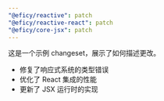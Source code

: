 ```yaml
---
"@eficy/reactive": patch
"@eficy/reactive-react": patch
"@eficy/core-jsx": patch
---
```


这是一个示例 changeset，展示了如何描述更改。

- 修复了响应式系统的类型错误
- 优化了 React 集成的性能
- 更新了 JSX 运行时的实现
